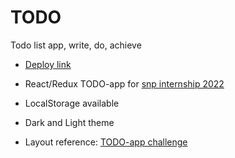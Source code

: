 #  TODO

Todo list app, write, do, achieve

* [Deploy link](https://todo-app-nikimad.vercel.app/)

* React/Redux TODO-app for [snp internship 2022](https://snp.agency/en)

* LocalStorage available

* Dark and Light theme

* Layout reference: [TODO-app challenge](https://www.frontendmentor.io/challenges/todo-app-Su1_KokOW)